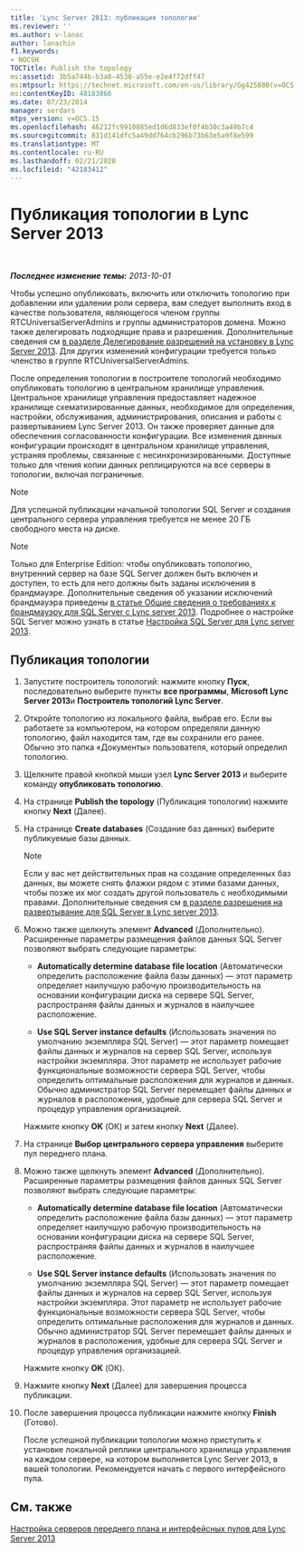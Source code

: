 ```yaml
---
title: 'Lync Server 2013: публикация топологии'
ms.reviewer: ''
ms.author: v-lanac
author: lanachin
f1.keywords:
- NOCSH
TOCTitle: Publish the topology
ms:assetid: 3b5a744b-b3a8-4538-a55e-e2e4f72dff47
ms:mtpsurl: https://technet.microsoft.com/en-us/library/Gg425880(v=OCS.15)
ms:contentKeyID: 48183866
ms.date: 07/23/2014
manager: serdars
mtps_version: v=OCS.15
ms.openlocfilehash: 46212fc9910885ed1d6d833ef0f4b30c3a49b7c4
ms.sourcegitcommit: 831d141dfc5a49dd764cb296b73b63e5a9f8e599
ms.translationtype: MT
ms.contentlocale: ru-RU
ms.lasthandoff: 02/21/2020
ms.locfileid: "42183412"
---
```

<div data-xmlns="http://www.w3.org/1999/xhtml">

<div class="topic" data-xmlns="http://www.w3.org/1999/xhtml" data-msxsl="urn:schemas-microsoft-com:xslt" data-cs="https://msdn.microsoft.com/">

<div data-asp="https://msdn2.microsoft.com/asp">

# <a name="publish-the-topology-in-lync-server-2013"></a>Публикация топологии в Lync Server 2013

</div>

<div id="mainSection">

<div id="mainBody">

<span> </span>

_**Последнее изменение темы:** 2013-10-01_

Чтобы успешно опубликовать, включить или отключить топологию при добавлении или удалении роли сервера, вам следует выполнить вход в качестве пользователя, являющегося членом группы RTCUniversalServerAdmins и группы администраторов домена. Можно также делегировать подходящие права и разрешения. Дополнительные сведения см [в разделе Делегирование разрешений на установку в Lync Server 2013](lync-server-2013-delegate-setup-permissions.md). Для других изменений конфигурации требуется только членство в группе RTCUniversalServerAdmins.

После определения топологии в построителе топологий необходимо опубликовать топологию в центральном хранилище управления. Центральное хранилище управления предоставляет надежное хранилище схематизированные данных, необходимое для определения, настройки, обслуживания, администрирования, описания и работы с развертыванием Lync Server 2013. Он также проверяет данные для обеспечения согласованности конфигурации. Все изменения данных конфигурации происходят в центральном хранилище управления, устраняя проблемы, связанные с несинхронизированными. Доступные только для чтения копии данных реплицируются на все серверы в топологии, включая пограничные.

<div>


> [!NOTE]  
> Для успешной публикации начальной топологии SQL Server и создания центрального сервера управления требуется не менее 20 ГБ свободного места на диске.



</div>

<div>


> [!NOTE]  
> Только для Enterprise Edition: чтобы опубликовать топологию, внутренний сервер на базе SQL Server должен быть включен и доступен, то есть для него должны быть заданы исключения в брандмауэре. Дополнительные сведения об указании исключений брандмауэра приведены <A href="lync-server-2013-understanding-firewall-requirements-for-sql-server.md">в статье Общие сведения о требованиях к брандмауэру для SQL Server с Lync server 2013</A>. Подробнее о настройке SQL Server можно узнать в статье <A href="lync-server-2013-configure-sql-server-for-lync-server.md">Настройка SQL Server для Lync server 2013</A>.



</div>

<div>

## <a name="to-publish-a-topology"></a>Публикация топологии

1.  Запустите построитель топологий: нажмите кнопку **Пуск**, последовательно выберите пункты **все программы**, **Microsoft Lync Server 2013**и **Построитель топологий Lync Server**.

2.  Откройте топологию из локального файла, выбрав его. Если вы работаете за компьютером, на котором определяли данную топологию, файл находится там, где вы сохранили его ранее. Обычно это папка «Документы» пользователя, который определил топологию.

3.  Щелкните правой кнопкой мыши узел **Lync Server 2013** и выберите команду **опубликовать топологию**.

4.  На странице **Publish the topology** (Публикация топологии) нажмите кнопку **Next** (Далее).

5.  На странице **Create databases** (Создание баз данных) выберите публикуемые базы данных.
    
    <div>
    

    > [!NOTE]  
    > Если у вас нет действительных прав на создание определенных баз данных, вы можете снять флажки рядом с этими базами данных, чтобы позже их мог создать другой пользователь с необходимыми правами. Дополнительные сведения см <A href="lync-server-2013-deployment-permissions-for-sql-server.md">в разделе разрешения на развертывание для SQL Server в Lync server 2013</A>.

    
    </div>

6.  Можно также щелкнуть элемент **Advanced** (Дополнительно). Расширенные параметры размещения файлов данных SQL Server позволяют выбрать следующие параметры:
    
      - **Automatically determine database file location** (Автоматически определить расположение файла базы данных) — этот параметр определяет наилучшую рабочую производительность на основании конфигурации диска на сервере SQL Server, распространяя файлы данных и журналов в наилучшее расположение.
    
      - **Use SQL Server instance defaults** (Использовать значения по умолчанию экземпляра SQL Server) — этот параметр помещает файлы данных и журналов на сервер SQL Server, используя настройки экземпляра. Этот параметр не использует рабочие функциональные возможности сервера SQL Server, чтобы определить оптимальные расположения для журналов и данных. Обычно администратор SQL Server перемещает файлы данных и журналов в расположения, удобные для сервера SQL Server и процедур управления организацией.
    
    Нажмите кнопку **OK** (ОК) и затем кнопку **Next** (Далее).

7.  На странице **Выбор центрального сервера управления** выберите пул переднего плана.

8.  Можно также щелкнуть элемент **Advanced** (Дополнительно). Расширенные параметры размещения файлов данных SQL Server позволяют выбрать следующие параметры:
    
      - **Automatically determine database file location** (Автоматически определить расположение файла базы данных) — этот параметр определяет наилучшую рабочую производительность на основании конфигурации диска на сервере SQL Server, распространяя файлы данных и журналов в наилучшее расположение.
    
      - **Use SQL Server instance defaults** (Использовать значения по умолчанию экземпляра SQL Server) — этот параметр помещает файлы данных и журналов на сервер SQL Server, используя настройки экземпляра. Этот параметр не использует рабочие функциональные возможности сервера SQL Server, чтобы определить оптимальные расположения для журналов и данных. Обычно администратор SQL Server перемещает файлы данных и журналов в расположения, удобные для сервера SQL Server и процедур управления организацией.
    
    Нажмите кнопку **OK** (ОК).

9.  Нажмите кнопку **Next** (Далее) для завершения процесса публикации.

10. После завершения процесса публикации нажмите кнопку **Finish** (Готово).
    
    После успешной публикации топологии можно приступить к установке локальной реплики центрального хранилища управления на каждом сервере, на котором выполняется Lync Server 2013, в вашей топологии. Рекомендуется начать с первого интерфейсного пула.

</div>

<div>

## <a name="see-also"></a>См. также


[Настройка серверов переднего плана и интерфейсных пулов для Lync Server 2013](lync-server-2013-setting-up-front-end-servers-and-front-end-pools.md)  
  

</div>

</div>

<span> </span>

</div>

</div>

</div>

